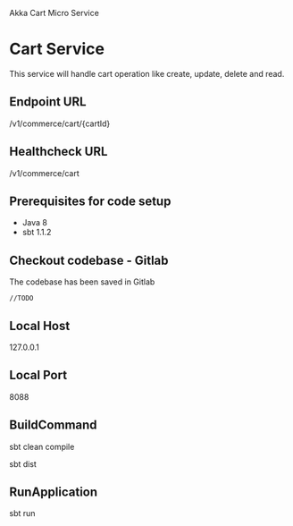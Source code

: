 Akka Cart Micro Service

# Cart Service
This service will handle cart operation like create, update, delete and read.

## Endpoint URL
/v1/commerce/cart/{cartId}

## Healthcheck URL
/v1/commerce/cart

## Prerequisites for code setup
* Java 8
* sbt 1.1.2


## Checkout codebase - Gitlab
The codebase has been saved in Gitlab
```
//TODO
```

## Local Host

127.0.0.1

## Local Port

8088

## BuildCommand

sbt clean compile

sbt dist

## RunApplication
sbt run